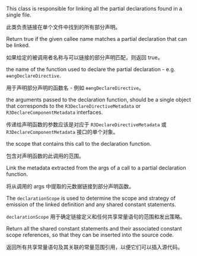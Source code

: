 This class is responsible for linking all the partial declarations found in a single file.

此类负责链接在单个文件中找到的所有部分声明。

Return true if the given callee name matches a partial declaration that can be linked.

如果给定的被调用者名称与可以链接的部分声明匹配，则返回 true。

the name of the function used to declare the partial declaration - e.g.
    `ɵɵngDeclareDirective`.

用于声明部分声明的函数名 - 例如 `ɵɵngDeclareDirective`。

the arguments passed to the declaration function, should be a single object that
    corresponds to the `R3DeclareDirectiveMetadata` or `R3DeclareComponentMetadata` interfaces.

传递给声明函数的参数应该是对应于 `R3DeclareDirectiveMetadata` 或 `R3DeclareComponentMetadata`
接口的单个对象。

the scope that contains this call to the declaration function.

包含对声明函数的此调用的范围。

Link the metadata extracted from the args of a call to a partial declaration function.

将从调用的 args 中提取的元数据链接到部分声明函数。

The `declarationScope` is used to determine the scope and strategy of emission of the linked
definition and any shared constant statements.

`declarationScope` 用于确定链接定义和任何共享常量语句的范围和发出策略。

Return all the shared constant statements and their associated constant scope references, so
that they can be inserted into the source code.

返回所有共享常量语句及其关联的常量范围引用，以便它们可以插入源代码。